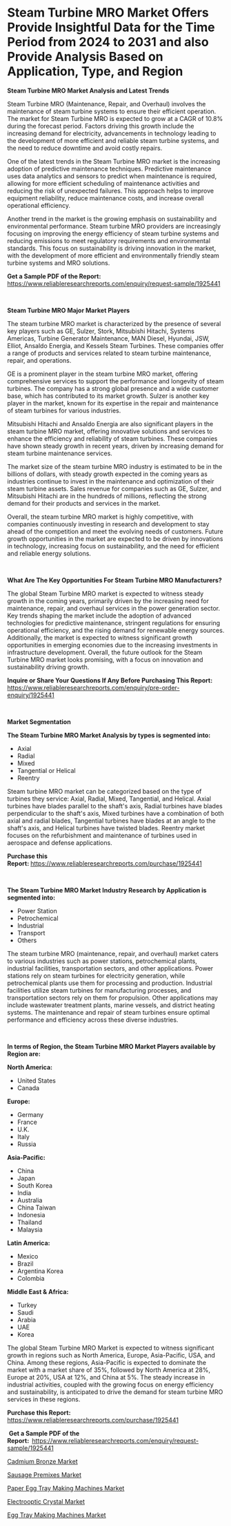 <p><h1>Steam Turbine MRO Market Offers Provide Insightful Data for the Time Period from 2024 to 2031 and also Provide Analysis Based on Application, Type, and Region</h1></p><p><strong>Steam Turbine MRO Market Analysis and Latest Trends</strong></p>
<p><p>Steam Turbine MRO (Maintenance, Repair, and Overhaul) involves the maintenance of steam turbine systems to ensure their efficient operation. The market for Steam Turbine MRO is expected to grow at a CAGR of 10.8% during the forecast period. Factors driving this growth include the increasing demand for electricity, advancements in technology leading to the development of more efficient and reliable steam turbine systems, and the need to reduce downtime and avoid costly repairs.</p><p>One of the latest trends in the Steam Turbine MRO market is the increasing adoption of predictive maintenance techniques. Predictive maintenance uses data analytics and sensors to predict when maintenance is required, allowing for more efficient scheduling of maintenance activities and reducing the risk of unexpected failures. This approach helps to improve equipment reliability, reduce maintenance costs, and increase overall operational efficiency.</p><p>Another trend in the market is the growing emphasis on sustainability and environmental performance. Steam turbine MRO providers are increasingly focusing on improving the energy efficiency of steam turbine systems and reducing emissions to meet regulatory requirements and environmental standards. This focus on sustainability is driving innovation in the market, with the development of more efficient and environmentally friendly steam turbine systems and MRO solutions.</p></p>
<p><strong>Get a Sample PDF of the Report:&nbsp;</strong> <a href="https://www.reliableresearchreports.com/enquiry/request-sample/1925441">https://www.reliableresearchreports.com/enquiry/request-sample/1925441</a></p>
<p>&nbsp;</p>
<p><strong>Steam Turbine MRO Major Market Players</strong></p>
<p><p>The steam turbine MRO market is characterized by the presence of several key players such as GE, Sulzer, Stork, Mitsubishi Hitachi, Systems Americas, Turbine Generator Maintenance, MAN Diesel, Hyundai, JSW, Elliot, Ansaldo Energia, and Kessels Steam Turbines. These companies offer a range of products and services related to steam turbine maintenance, repair, and operations.</p><p>GE is a prominent player in the steam turbine MRO market, offering comprehensive services to support the performance and longevity of steam turbines. The company has a strong global presence and a wide customer base, which has contributed to its market growth. Sulzer is another key player in the market, known for its expertise in the repair and maintenance of steam turbines for various industries.</p><p>Mitsubishi Hitachi and Ansaldo Energia are also significant players in the steam turbine MRO market, offering innovative solutions and services to enhance the efficiency and reliability of steam turbines. These companies have shown steady growth in recent years, driven by increasing demand for steam turbine maintenance services.</p><p>The market size of the steam turbine MRO industry is estimated to be in the billions of dollars, with steady growth expected in the coming years as industries continue to invest in the maintenance and optimization of their steam turbine assets. Sales revenue for companies such as GE, Sulzer, and Mitsubishi Hitachi are in the hundreds of millions, reflecting the strong demand for their products and services in the market.</p><p>Overall, the steam turbine MRO market is highly competitive, with companies continuously investing in research and development to stay ahead of the competition and meet the evolving needs of customers. Future growth opportunities in the market are expected to be driven by innovations in technology, increasing focus on sustainability, and the need for efficient and reliable energy solutions.</p></p>
<p>&nbsp;</p>
<p><strong>What Are The Key Opportunities For Steam Turbine MRO Manufacturers?</strong></p>
<p><p>The global Steam Turbine MRO market is expected to witness steady growth in the coming years, primarily driven by the increasing need for maintenance, repair, and overhaul services in the power generation sector. Key trends shaping the market include the adoption of advanced technologies for predictive maintenance, stringent regulations for ensuring operational efficiency, and the rising demand for renewable energy sources. Additionally, the market is expected to witness significant growth opportunities in emerging economies due to the increasing investments in infrastructure development. Overall, the future outlook for the Steam Turbine MRO market looks promising, with a focus on innovation and sustainability driving growth.</p></p>
<p><strong>Inquire or Share Your Questions If Any Before Purchasing This Report:</strong> <a href="https://www.reliableresearchreports.com/enquiry/pre-order-enquiry/1925441">https://www.reliableresearchreports.com/enquiry/pre-order-enquiry/1925441</a></p>
<p>&nbsp;</p>
<p><strong>Market Segmentation</strong></p>
<p><strong>The Steam Turbine MRO Market Analysis by types is segmented into:</strong></p>
<p><ul><li>Axial</li><li>Radial</li><li>Mixed</li><li>Tangential or Helical</li><li>Reentry</li></ul></p>
<p><p>Steam turbine MRO market can be categorized based on the type of turbines they service: Axial, Radial, Mixed, Tangential, and Helical. Axial turbines have blades parallel to the shaft's axis, Radial turbines have blades perpendicular to the shaft's axis, Mixed turbines have a combination of both axial and radial blades, Tangential turbines have blades at an angle to the shaft's axis, and Helical turbines have twisted blades. Reentry market focuses on the refurbishment and maintenance of turbines used in aerospace and defense applications.</p></p>
<p><strong>Purchase this Report:&nbsp;</strong><a href="https://www.reliableresearchreports.com/purchase/1925441">https://www.reliableresearchreports.com/purchase/1925441</a></p>
<p>&nbsp;</p>
<p><strong>The Steam Turbine MRO Market Industry Research by Application is segmented into:</strong></p>
<p><ul><li>Power Station</li><li>Petrochemical</li><li>Industrial</li><li>Transport</li><li>Others</li></ul></p>
<p><p>The steam turbine MRO (maintenance, repair, and overhaul) market caters to various industries such as power stations, petrochemical plants, industrial facilities, transportation sectors, and other applications. Power stations rely on steam turbines for electricity generation, while petrochemical plants use them for processing and production. Industrial facilities utilize steam turbines for manufacturing processes, and transportation sectors rely on them for propulsion. Other applications may include wastewater treatment plants, marine vessels, and district heating systems. The maintenance and repair of steam turbines ensure optimal performance and efficiency across these diverse industries.</p></p>
<p>&nbsp;</p>
<p><strong>In terms of Region, the Steam Turbine MRO Market Players available by Region are:</strong></p>
<p>
    <p> <strong> North America: </strong>
        <ul>
            <li>United States</li>
            <li>Canada</li>
        </ul>
        </p> 
    <p> <strong> Europe: </strong>
        <ul>
            <li>Germany</li>
            <li>France</li>
            <li>U.K.</li>
            <li>Italy</li>
            <li>Russia</li>
        </ul>
        </p> 
    <p> <strong> Asia-Pacific: </strong>
        <ul>
            <li>China</li>
            <li>Japan</li>
            <li>South Korea</li>
            <li>India</li>
            <li>Australia</li>
            <li>China Taiwan</li>
            <li>Indonesia</li>
            <li>Thailand</li>
            <li>Malaysia</li>
        </ul>
        </p> 
    <p> <strong> Latin America: </strong>
        <ul>
            <li>Mexico</li>
            <li>Brazil</li>
            <li>Argentina Korea</li>
            <li>Colombia</li>
        </ul>
        </p> 
    <p> <strong> Middle East & Africa: </strong>
        <ul>
            <li>Turkey</li>
            <li>Saudi</li>
            <li>Arabia</li>
            <li>UAE</li>
            <li>Korea</li>
        </ul>
    </p>
    </p>
<p><p>The global Steam Turbine MRO Market is expected to witness significant growth in regions such as North America, Europe, Asia-Pacific, USA, and China. Among these regions, Asia-Pacific is expected to dominate the market with a market share of 35%, followed by North America at 28%, Europe at 20%, USA at 12%, and China at 5%. The steady increase in industrial activities, coupled with the growing focus on energy efficiency and sustainability, is anticipated to drive the demand for steam turbine MRO services in these regions.</p></p>
<p><strong>Purchase this Report: </strong><a href="https://www.reliableresearchreports.com/purchase/1925441">https://www.reliableresearchreports.com/purchase/1925441</a></p>
<p>&nbsp;<strong>Get a Sample PDF of the Report:&nbsp;&nbsp;</strong><a href="https://www.reliableresearchreports.com/enquiry/request-sample/1925441">https://www.reliableresearchreports.com/enquiry/request-sample/1925441</a></p>
<p><strong></strong></p>
<p><p><a href="https://view.publitas.com/reportprime-1/cadmium-bronze-market-centers-on-aspects-such-as-market-growth-market-share-market-opportunity-and-projected-forecasts-spanning-from-2024-to-2031/">Cadmium Bronze Market</a></p><p><a href="https://lydian-appliance-61d.notion.site/Sausage-Premixes-Market-Provides-a-Comprehensive-Analysis-Including-a-Macro-Overview-of-the-Market-a-78a71ed230d54338b194a349ce691ae2">Sausage Premixes Market</a></p><p><a href="https://forested-sushi-9b0.notion.site/Paper-Egg-Tray-Making-Machines-Market-Growth-Market-Trends-COVID-19-Impact-and-Forecasts-for-peri-02ae16ddd0254bc5839c49a7272e944e">Paper Egg Tray Making Machines Market</a></p><p><a href="https://view.publitas.com/reportprime-1/electrooptic-crystal-market-research-report-provides-critical-insights-that-can-help-shape-business-development-and-investment-strategies/">Electrooptic Crystal Market</a></p><p><a href="https://summer-dogwood-3e9.notion.site/Egg-Tray-Making-Machines-Market-Dynamics-2024-2031-Also-about-Its-Market-Trends-Projections-and-O-3f9c05bae83b49dabdc51d46b8fb0ea2">Egg Tray Making Machines Market</a></p></p>